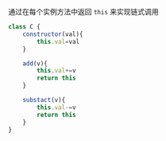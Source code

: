 
通过在每个实例方法中返回 `this` 来实现链式调用

```js
class C {
	constructor(val){
		this.val=val
	}

	add(v){
		this.val+=v
		return this
	}

	substact(v){
		this.val-=v
		return this
	}
}
```
